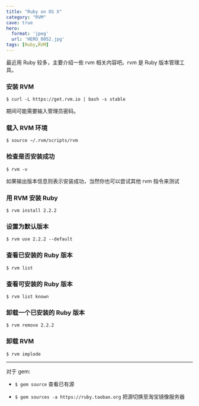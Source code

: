 ```yaml
---
title: "Ruby on OS X"
category: "RVM"
cave: true
hero:
  format: 'jpeg'
  url: 'HERO_0052.jpg'
tags: [Ruby,RVM]
---
```

最近用 Ruby 较多，主要介绍一些 rvm 相关内容吧。rvm 是 Ruby 版本管理工具。

### 安装 RVM

`$ curl -L https://get.rvm.io | bash -s stable`

期间可能需要输入管理员密码。

### 载入 RVM 环境

`$ source ~/.rvm/scripts/rvm`

### 检查是否安装成功

`$ rvm -v`

如果输出版本信息则表示安装成功，当然你也可以尝试其他 rvm 指令来测试

### 用 RVM 安装 Ruby

`$ rvm install 2.2.2`

### 设置为默认版本

`$ rvm use 2.2.2 --default`

### 查看已安装的 Ruby 版本

`$ rvm list`

### 查看可安装的 Ruby 版本

`$ rvm list known`

### 卸载一个已安装的 Ruby 版本

`$ rvm remove 2.2.2`

### 卸载 RVM

`$ rvm implode`

***

对于 gem:

* `$ gem source` 查看已有源

* `$ gem sources -a https://ruby.taobao.org` 把源切换至淘宝镜像服务器


